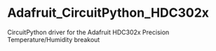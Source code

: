 # Adafruit_CircuitPython_HDC302x
CircuitPython driver for the Adafruit HDC302x Precision Temperature/Humidity breakout
